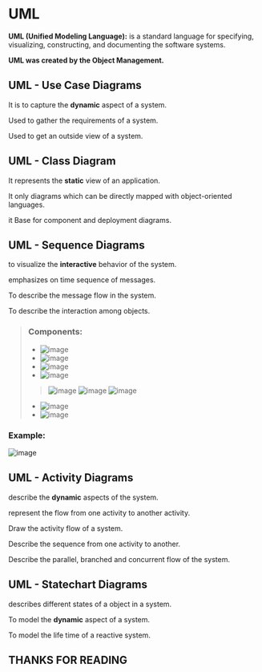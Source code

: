 # UML

**UML (Unified Modeling Language):** is a standard language for specifying, visualizing, constructing, and documenting the software systems.

**UML was created by the Object Management.**

## UML - Use Case Diagrams
It is to capture the **dynamic** aspect of a system.
>>
Used to gather the requirements of a system.
>>
Used to get an outside view of a system.


## UML - Class Diagram
It represents the **static** view of an application.
>>
It only diagrams which can be directly mapped with object-oriented languages.
>>
it Base for component and deployment diagrams.

## UML - Sequence Diagrams
to visualize the **interactive** behavior of the system.
>>
emphasizes on time sequence of messages.
>>
To describe the message flow in the system.
>>
To describe the interaction among objects.

> ### Components:
> - ![image](https://user-images.githubusercontent.com/64374947/101831234-4feee700-3b3e-11eb-9bb5-173fc4521902.png)
> - ![image](https://user-images.githubusercontent.com/64374947/101831503-abb97000-3b3e-11eb-98ad-5013ade74267.png)
> - ![image](https://user-images.githubusercontent.com/64374947/101831637-e02d2c00-3b3e-11eb-9ba5-81e060e1ee86.png)
> - ![image](https://user-images.githubusercontent.com/64374947/101831841-326e4d00-3b3f-11eb-9116-21c7d3f37055.png)
>> ![image](https://user-images.githubusercontent.com/64374947/101832006-6e091700-3b3f-11eb-9939-c7b1a91beb0d.png)
>> ![image](https://user-images.githubusercontent.com/64374947/101832166-a4df2d00-3b3f-11eb-9fb2-51b2f2ac4c6d.png)
>> ![image](https://user-images.githubusercontent.com/64374947/101832414-099a8780-3b40-11eb-9b12-09f3ab119c5d.png)
> - ![image](https://user-images.githubusercontent.com/64374947/101832574-52524080-3b40-11eb-833c-1416a1edc2ca.png)
> - ![image](https://user-images.githubusercontent.com/64374947/101832761-a65d2500-3b40-11eb-98dc-8507c431c946.png)

### Example:
![image](https://user-images.githubusercontent.com/64374947/101835590-aeb75f00-3b44-11eb-9431-1bab18db0db8.png)


## UML - Activity Diagrams
describe the **dynamic** aspects of the system.
>>
represent the flow from one activity to another activity.
>>
Draw the activity flow of a system.
>>
Describe the sequence from one activity to another.
>>
Describe the parallel, branched and concurrent flow of the system.


## UML - Statechart Diagrams
describes different states of a object in a system.
>>
To model the **dynamic** aspect of a system.
>> 
To model the life time of a reactive system.


## THANKS FOR READING
